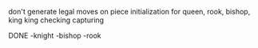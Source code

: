don't generate legal moves on piece initialization for queen, rook, bishop, king
king checking
capturing


DONE
-knight
-bishop
-rook
